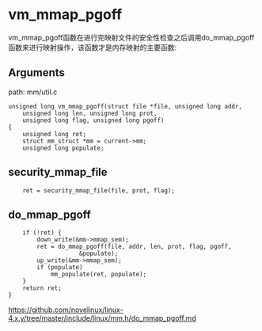 vm_mmap_pgoff
========================================

vm_mmap_pgoff函数在进行完映射文件的安全性检查之后调用do_mmap_pgoff
函数来进行映射操作，该函数才是内存映射的主要函数:

Arguments
----------------------------------------

path: mm/util.c
```
unsigned long vm_mmap_pgoff(struct file *file, unsigned long addr,
    unsigned long len, unsigned long prot,
    unsigned long flag, unsigned long pgoff)
{
    unsigned long ret;
    struct mm_struct *mm = current->mm;
    unsigned long populate;
```

security_mmap_file
----------------------------------------

```
    ret = security_mmap_file(file, prot, flag);
```

do_mmap_pgoff
----------------------------------------

```
    if (!ret) {
        down_write(&mm->mmap_sem);
        ret = do_mmap_pgoff(file, addr, len, prot, flag, pgoff,
                    &populate);
        up_write(&mm->mmap_sem);
        if (populate)
            mm_populate(ret, populate);
    }
    return ret;
}
```

https://github.com/novelinux/linux-4.x.y/tree/master/include/linux/mm.h/do_mmap_pgoff.md